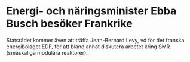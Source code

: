 # Energi- och näringsminister Ebba Busch besöker Frankrike

Statsrådet kommer även att träffa Jean-Bernard Levy, vd för det franska energibolaget EDF, för att bland annat diskutera arbetet kring SMR (småskaliga modulära reaktorer).
